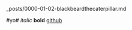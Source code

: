 _posts/0000-01-02-blackbeardthecaterpillar.md



#yo# *italic* **bold**
[github](https://github.com)
